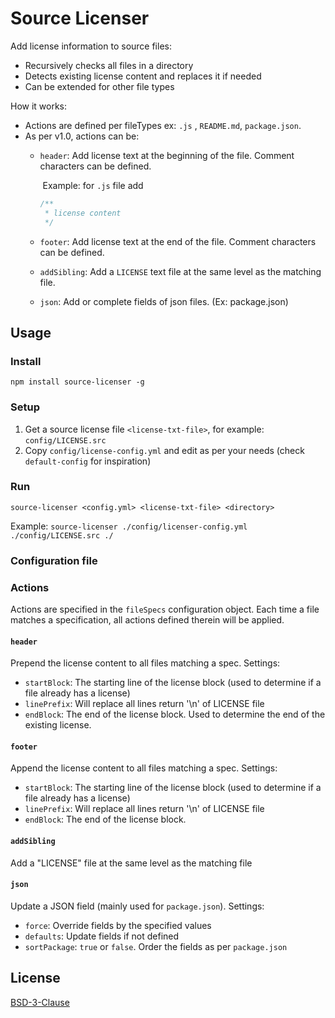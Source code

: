 # Source Licenser

Add license information to source files:

- Recursively checks all files in a directory
- Detects existing license content and replaces it if needed
- Can be extended for other file types

How it works:

- Actions are defined per fileTypes ex: `.js` , `README.md`, `package.json`.
- As per v1.0, actions can be:
  - `header`:  Add license text at the beginning of the file. Comment characters can be defined.

    ​	Example: for `.js` file add

    ```javascript
    /**
     * license content
     */
    ```

  - `footer`: Add license text at the end of the file. Comment characters can be defined.
  - `addSibling`: Add a `LICENSE` text file at the same level as the matching file.
  - `json`: Add or complete fields of json files. (Ex: package.json)


## Usage

### Install

`npm install source-licenser -g`

### Setup

1. Get a source license file `<license-txt-file>`, for example: `config/LICENSE.src`
2. Copy `config/license-config.yml` and edit as per your needs (check `default-config` for inspiration)

### Run

`source-licenser <config.yml> <license-txt-file> <directory> `

Example: `source-licenser ./config/licenser-config.yml ./config/LICENSE.src ./`

### Configuration file

### Actions

Actions are specified in the `fileSpecs` configuration object. Each time a file matches a specification, all actions defined therein will be applied.

#### `header`

Prepend the license content to all files matching a spec. Settings:

- `startBlock`: The starting line of the license block (used to determine if a file already has a license)
- `linePrefix`: Will replace all lines return '\n' of LICENSE file
- `endBlock`: The end of the license block. Used to determine the end of the existing license.

#### `footer`

Append the license content to all files matching a spec. Settings:

- `startBlock`: The starting line of the license block (used to determine if a file already has a license)
- `linePrefix`: Will replace all lines return '\n' of LICENSE file
- `endBlock`: The end of the license block.

#### `addSibling`

Add a "LICENSE" file at the same level as the matching file

#### `json`

Update a JSON field (mainly used for `package.json`). Settings:

- `force`: Override fields by the specified values
- `defaults`: Update fields if not defined
- `sortPackage`: `true` or `false`. Order the fields as per `package.json`


## License

[BSD-3-Clause](LICENSE)
